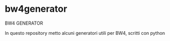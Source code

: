 # bw4generator
BW4 GENERATOR

In questo repository metto alcuni generatori utili per BW4, scritti con python

